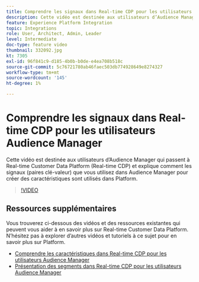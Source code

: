 ```yaml
---
title: Comprendre les signaux dans Real-time CDP pour les utilisateurs Audience Manager
description: Cette vidéo est destinée aux utilisateurs d’Audience Manager qui passent à Real-time Customer Data Platform (Real-time CDP) et explique comment les signaux (paires clé-valeur) que vous utilisez dans Audience Manager pour créer des caractéristiques sont utilisés dans Platform.
feature: Experience Platform Integration
topic: Integrations
role: User, Architect, Admin, Leader
level: Intermediate
doc-type: feature video
thumbnail: 332092.jpg
kt: 7305
exl-id: 96f841c9-d185-4b0b-b0de-e4ea708b518c
source-git-commit: 5c76721780ab46faec503db774928649e8274327
workflow-type: tm+mt
source-wordcount: '145'
ht-degree: 1%

---
```


# Comprendre les signaux dans Real-time CDP pour les utilisateurs Audience Manager

Cette vidéo est destinée aux utilisateurs d’Audience Manager qui passent à Real-time Customer Data Platform (Real-time CDP) et explique comment les signaux (paires clé-valeur) que vous utilisez dans Audience Manager pour créer des caractéristiques sont utilisés dans Platform.

>[!VIDEO](https://video.tv.adobe.com/v/332092/?quality=12&learn=on)

## Ressources supplémentaires

Vous trouverez ci-dessous des vidéos et des ressources existantes qui peuvent vous aider à en savoir plus sur Real-time Customer Data Platform. N’hésitez pas à explorer d’autres vidéos et tutoriels à ce sujet pour en savoir plus sur Platform.

* [Comprendre les caractéristiques dans Real-time CDP pour les utilisateurs Audience Manager](https://experienceleague.adobe.com/docs/audience-manager-learn/tutorials/other-integrations/integrating-with-rtcdp/rtcdp-traits-for-aam-users.html?lang=fr#other-integrations)
* [Présentation des segments dans Real-time CDP pour les utilisateurs Audience Manager](https://experienceleague.adobe.com/docs/audience-manager-learn/tutorials/other-integrations/integrating-with-rtcdp/rtcdp-segments-for-aam-users.html?lang=fr#other-integrations)
